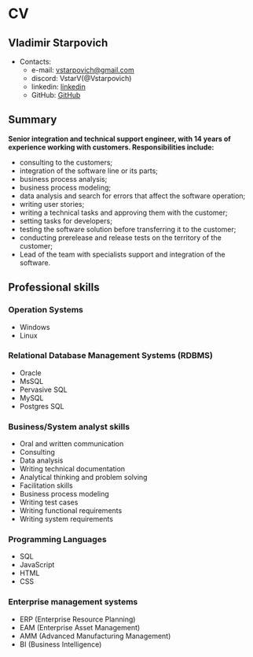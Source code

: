 # CV
## Vladimir Starpovich
* Contacts:
  * e-mail: vstarpovich@gmail.com
  * discord: VstarV(@Vstarpovich)
  * linkedin: [linkedin](https://www.linkedin.com/in/vladimir-starpovich-6b815639/)
  * GitHub: [GitHub](https://github.com/Vstarpovich)


## Summary
 **Senior integration and technical support engineer, with 14 years of experience working with customers.  Responsibilities include:**
 * consulting to the customers;
 * integration of the software line or its parts;
 * business process analysis; 
 * business process modeling; 
 * data analysis and search for errors that affect the software operation;
 * writing user stories;
 * writing a technical tasks and approving them with the customer;
 * setting tasks for developers;
 * testing the software solution before transferring it to the customer;
 * conducting prerelease and release tests on the territory of the customer;
 * Lead of the team with specialists support and integration of the software.

## Professional skills
### Operation Systems
* Windows
* Linux

### Relational Database Management Systems (RDBMS)
* Oracle
* MsSQL
* Pervasive SQL
* MySQL
* Postgres SQL

### Business/System analyst skills
* Oral and written communication
* Consulting
* Data analysis
* Writing technical documentation
* Analytical thinking and problem solving 
* Facilitation skills
* Business process modeling
* Writing test cases
* Writing functional requirements
* Writing system requirements

### Programming Languages
* SQL
* JavaScript
* HTML
* CSS

### Enterprise management systems
* ERP (Enterprise Resource Planning)
* EAM (Enterprise Asset Management)
* AMM (Advanced Manufacturing Management)
* BI (Business Intelligence)
